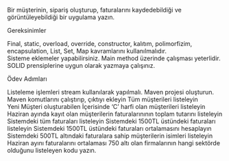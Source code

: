 Bir müşterinin, sipariş oluşturup, faturalarını kaydedebildiği ve görüntüleyebildiği bir uygulama yazın. 


Gereksinimler


 Final, static, overload, override, constructor, kalıtım, polimorfizim, encapsulation, List, Set, Map kavramlarını kullanılmalıdır.  
 Sisteme eklemeler yapabilirsiniz. 
 Main method üzerinde çalışması yeterlidir.  
 SOLID prensiplerine uygun olarak yazmaya çalışınız.  

Ödev Adımları


 Listeleme işlemleri stream kullanılarak yapılmalı. 
  Maven projesi oluşturun. 
 Maven komutlarını çalıştırıp, çıktıyı ekleyin 
 Tüm müşterileri listeleyin  
 Yeni Müşteri oluşturabilen 
 İçerisinde ‘C’ harfi olan müşterileri listeleyin 
 Haziran ayında kayıt olan müşterilerin faturalarınının toplam tutarını listeleyin 
 Sistemdeki tüm faturaları listeleyin 
 Sistemdeki 1500TL üstündeki faturaları listeleyin 
 Sistemdeki 1500TL üstündeki faturaları ortalamasını hesaplayın 
 Sistemdeki 500TL altındaki faturalara sahip müşterilerin isimleri listeleyin 
 Haziran ayını faturalarını ortalaması 750 altı olan firmalarının hangi sektörde olduğunu listeleyen kodu yazın. 
